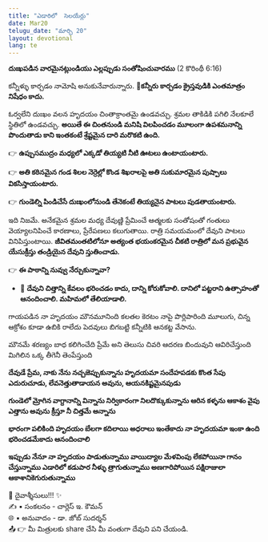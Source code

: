 ```yaml
---
title: "ఎడారిలో  సెలయేర్లు"
date: Mar20
telugu_date: "మార్చి 20"
layout: devotional
lang: te
---
```


**దుఃఖపడిన వారమైనట్లుండియు ఎల్లప్పుడు సంతోషించువారము** (2 కొరింథీ 6:16)

కన్నీళ్ళు కార్చడం నామోషి అనుకునేవారున్నారు. 
**📖కన్నీరు కార్చడం క్రైస్తవుడికి ఎంతమాత్రం నిషేధం కాదు.**

 ఓర్వలేని దుఃఖం వలన హృదయం చింతాక్రాంతమై ఉండవచ్చు. శ్రమల తాకిడికి పగిలి నేలకూలే స్థితిలో ఉండవచ్చు. 
**అయితే ఈ చింతనుండి మనిషి విలపించడం మూలంగా ఉపశమనాన్ని పొందుతాడు కాని ఇంతకంటే శ్రేష్టమైన దారి మరొకటి ఉంది.**

👉 **ఉప్పుసముద్రం మధ్యలో ఎక్కడో తియ్యటి నీటి ఊటలు ఉంటాయంటారు.**

👉 **అతి కఠినమైన గండ శిలల నెర్రెల్లో కొండ శిఖరాలపై అతి సుకుమారమైన పుష్పాలు వికసిస్తాయంటారు.**

👉 **గుండెల్ని పిండిచేసే దుఃఖంలోనుండి తేనెకంటే తియ్యనైన పాటలు పుడతాయంటారు.**

ఇది నిజమే. అనేకమైన శ్రమల మధ్య దేవుణ్ణి ప్రేమించే ఆత్మలకు సంతోషంతో గంతులు వెయ్యాలనిపించే కారణాలు, ప్రేరేపణలు కలుగుతాయి. రాత్రి సమయమంలో దేవుని పాటలు వినిపిస్తుంటాయి.
 **జీవితమంతటిలోనూ అత్యంత భయంకరమైన చీకటి రాత్రిలో మన ప్రభువైన యేసుక్రీస్తు తండ్రియైన దేవుని స్తుతించాడు.**

👉 **ఈ పాఠాన్ని నువ్వు నేర్చుకున్నావా?**

- 🔹 **దేవుని చిత్తాన్ని కేవలం భరించడం కాదు, దాన్ని కోరుకోవాలి. దానిలో పట్టరాని ఉత్సాహంతో ఆనందించాలి. మహిమలో తేలియాడాలి.**

గాయపడిన నా హృదయం మౌనమూనింది కలతల కెరటం నాపై పొర్లిపారింది మూలుగు, చిన్న ఆక్రోశం కూడా ఉబికి రాలేదు పెదవులు బిగబట్టి కన్నీటికి ఆనకట్ట వేసాను.

మౌనమే శరణ్యం బాధ కలిగించేది ప్రేమే అని తెలుసు చివరి ఆదరణ బిందువుని ఆవిరిచేస్తుంది మిగిలిన ఒక్క తీగెనీ తెంపేస్తుంది

**దేవుడే ప్రేమ, నాకు నేను నచ్చజెప్పుకున్నాను హృదయమా సందేహపడకు కొంత సేపు ఎదురుచూడు, లేవనెత్తుతాడాయన అవును, ఆయనకిష్టమైనపుడు**

**గుండెలో మ్రోగిన వాగ్దానాన్ని విన్నాను నిర్వికారంగా నిలదొక్కుకున్నాను ఆరిన కళ్ళను ఆకాశం వైపు ఎత్తాను అవును క్రీస్తూ నీ చిత్తమే అన్నాను**

 **భారంగా పలికింది హృదయం బేలగా కదిలాయి అధరాలు ఇంతేకాదు నా హృదయమా ఇంకా ఉంది భరించడమేకాదు ఆనందించాలి**

**ఇప్పుడు నేనూ నా హృదయం పాడుతున్నాము వాయిద్యాల మేళవింపు లేకపోయినా గానం చేస్తున్నాము ఎడారిలో కడుపార నీళ్ళు త్రాగుతున్నాము అణగారిపోయిన పక్షిరాజులా ఆకాశానికెగురుతున్నాము**


<div class="blessing">🙏 <span class="bless-text">దైవాశ్శీసులు!!!</span> ✨</div>

<div class="credit">✍️ <span class="credit-text">▪ సంకలనం - చార్లెస్ ఇ. కౌమన్</span></div>
<div class="credit">🌐 <span class="credit-text">▪ అనువాదం - డా. జోబ్ సుదర్శన్</span></div>


<div class="share">📤 👉 <span class="share-text">మీ మిత్రులకు share చేసి మీ వంతుగా దేవుని పని చేయండి.</span></div>
